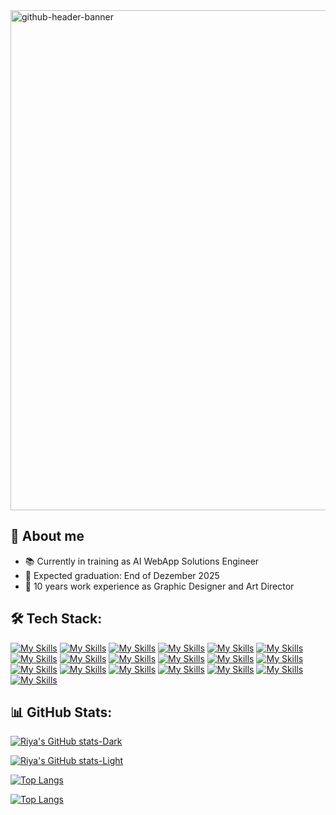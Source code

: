 <img width="3400" height="800" alt="github-header-banner" src="https://github.com/user-attachments/assets/01f6ec79-c7ec-4046-b4f6-80d962a8e974" />

<!-- ![header](https://capsule-render.vercel.app/api?text=Hi,%20I'm%20Riya%20👋&animation=fadeIn&fontAlign=24&fontAlignY=28&fontSize=46&fontColor=2F3270&desc=An%20aspiring%20Frontend-Developer%20in%20training%20👩🏻‍💻&descSize=34&descAlign=47&descAlignY=48&height=300&type=waving&color=20:72efdd,90:B156E8) -->

<!--
![header](https://capsule-render.vercel.app/api?text=Hi,%20I'm%20Riya%20👋&animation=fadeIn&fontAlign=24&fontAlignY=28&fontSize=46&fontColor=F8F7FF&desc=An%20aspiring%20Frontend-Developer%20in%20training%20👩🏻‍💻&descSize=34&descAlign=47&descAlignY=48&height=300&type=waving&color=20:0BD6A6,90:7400b8)
## Hi, I'm Riya 👋
An aspiring Frontend-Developer in training 👩🏻‍💻 -->

## 🍥 About me
- 📚 Currently in training as AI WebApp Solutions Engineer 
- 🚀 Expected graduation: End of Dezember 2025
- 🎨 10 years work experience as Graphic Designer and Art Director  

## 🛠️ Tech Stack:
<!-- Static icons:
[![My Skills](https://skillicons.dev/icons?i=html,css,tailwind,js,ts,react,vscode,vite,npm,git,github,postman,netlify,supabase,figma,xd,ae,ai,ps&perline=10)](https://skillicons.dev) -->

[![My Skills](https://skillicons.dev/icons?i=html)](https://skillicons.dev)
[![My Skills](https://skillicons.dev/icons?i=css)](https://skillicons.dev)
[![My Skills](https://skillicons.dev/icons?i=tailwind)](https://skillicons.dev)
[![My Skills](https://skillicons.dev/icons?i=js)](https://skillicons.dev)
[![My Skills](https://skillicons.dev/icons?i=ts)](https://skillicons.dev)
[![My Skills](https://skillicons.dev/icons?i=react)](https://skillicons.dev)
[![My Skills](https://skillicons.dev/icons?i=vscode)](https://skillicons.dev)
[![My Skills](https://skillicons.dev/icons?i=vite)](https://skillicons.dev)
[![My Skills](https://skillicons.dev/icons?i=npm)](https://skillicons.dev)
[![My Skills](https://skillicons.dev/icons?i=git)](https://skillicons.dev)
[![My Skills](https://skillicons.dev/icons?i=github)](https://skillicons.dev)
[![My Skills](https://skillicons.dev/icons?i=postman)](https://skillicons.dev)
[![My Skills](https://skillicons.dev/icons?i=netlify)](https://skillicons.dev)
[![My Skills](https://skillicons.dev/icons?i=supabase)](https://skillicons.dev)
[![My Skills](https://skillicons.dev/icons?i=figma)](https://skillicons.dev)
[![My Skills](https://skillicons.dev/icons?i=xd)](https://skillicons.dev)
[![My Skills](https://skillicons.dev/icons?i=ae)](https://skillicons.dev)
[![My Skills](https://skillicons.dev/icons?i=ai)](https://skillicons.dev)
[![My Skills](https://skillicons.dev/icons?i=ps)](https://skillicons.dev)

## 📊 GitHub Stats:

[![Riya's GitHub stats-Dark](https://github-readme-stats.vercel.app/api?username=riyaueng&custom_title=Riya's+GitHub+Stats&show_icons=true&theme=nightowl#gh-dark-mode-only)](https://github.com/riyaueng/github-readme-stats#gh-dark-mode-only)

[![Riya's GitHub stats-Light](https://github-readme-stats.vercel.app/api?username=riyaueng&custom_title=Riya's+GitHub+Stats&show_icons=true&theme=catppuccin_latte&title_color=12C7B7&bg_color=00000000#gh-light-mode-only)](https://github.com/riyaueng/github-readme-stats#gh-light-mode-only)

[![Top Langs](https://github-readme-stats.vercel.app/api/top-langs/?username=riyaueng&layout=compact&theme=nightowl&title_color0B389E1#gh-dark-mode-only)](https://github.com/riyaueng/github-readme-stats#gh-dark-mode-only)

[![Top Langs](https://github-readme-stats.vercel.app/api/top-langs/?username=riyaueng&layout=compact&title_color=12C7B7#gh-light-mode-only)](https://github.com/riyaueng/github-readme-stats#gh-light-mode-only)
